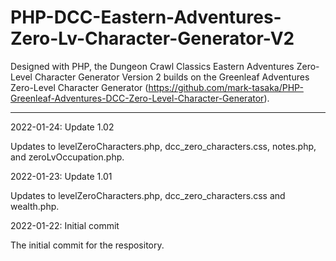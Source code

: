 # PHP-DCC-Eastern-Adventures-Zero-Lv-Character-Generator-V2
Designed with PHP, the Dungeon Crawl Classics Eastern Adventures Zero-Level Character Generator Version 2 builds on the Greenleaf Adventures Zero-Level Character Generator (https://github.com/mark-tasaka/PHP-Greenleaf-Adventures-DCC-Zero-Level-Character-Generator).  

----------------



2022-01-24: Update 1.02

Updates to levelZeroCharacters.php, dcc_zero_characters.css, notes.php, and zeroLvOccupation.php.



2022-01-23: Update 1.01

Updates to levelZeroCharacters.php, dcc_zero_characters.css and wealth.php.



2022-01-22: Initial commit

The initial commit for the respository.
